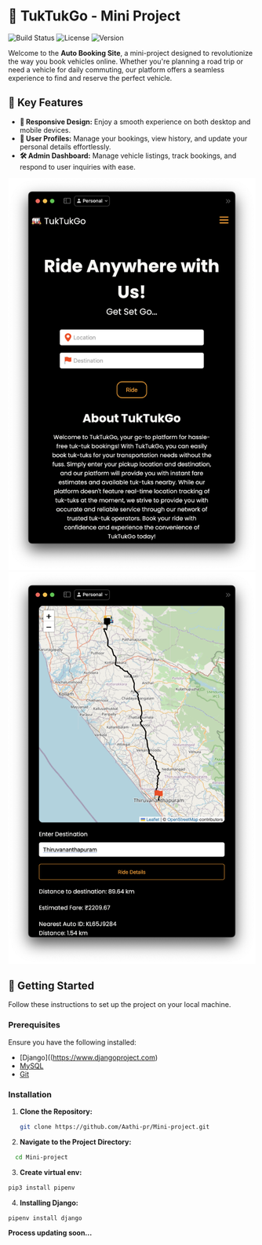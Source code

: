 # 🚗 TukTukGo - Mini Project

![Build Status](https://img.shields.io/badge/build-passing-brightgreen) ![License](https://img.shields.io/badge/license-MIT-blue) ![Version](https://img.shields.io/badge/version-1.0.0-blue)

Welcome to the **Auto Booking Site**, a mini-project designed to revolutionize the way you book vehicles online. Whether you're planning a road trip or need a vehicle for daily commuting, our platform offers a seamless experience to find and reserve the perfect vehicle.

## 🌟 Key Features

- **📱 Responsive Design:** Enjoy a smooth experience on both desktop and mobile devices.
- **👤 User Profiles:** Manage your bookings, view history, and update your personal details effortlessly.
- **🛠️ Admin Dashboard:** Manage vehicle listings, track bookings, and respond to user inquiries with ease.

![Screenshot](home.png)
![Screenshot](map-page.png)

## 🚀 Getting Started

Follow these instructions to set up the project on your local machine.

### Prerequisites

Ensure you have the following installed:

- [Django]((https://www.djangoproject.com) 
- [MySQL](https://www.mysql.com)
- [Git](https://git-scm.com/)

### Installation

1. **Clone the Repository:**
   ```bash
   git clone https://github.com/Aathi-pr/Mini-project.git
   ```
   
2. **Navigate to the Project Directory:**
 ```bash
   cd Mini-project
```

3. **Create virtual env:**
```bash
pip3 install pipenv
```

4. **Installing Django:**
```bash
pipenv install django
```
**Process updating soon...**



